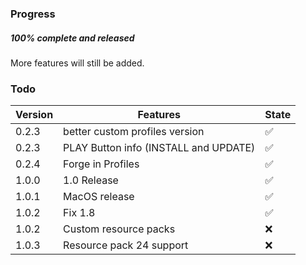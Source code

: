 ### Progress

##### 100% complete and released

More features will still be added.

### Todo

| Version | Features                                     | State |
| ------- | -------------------------------------------- | ----- |
|  0.2.3  | better custom profiles version               |  ✅  |
|  0.2.3  | PLAY Button info (INSTALL and UPDATE)        |  ✅  |
|  0.2.4  | Forge in Profiles                            |  ✅  |
|  1.0.0  | 1.0 Release                                  |  ✅  |
|  1.0.1  | MacOS release                                |  ✅  |
|  1.0.2  | Fix 1.8                                      |  ✅  |
|  1.0.2  | Custom resource packs                        |  ❌  |
|  1.0.3  | Resource pack 24 support                     |  ❌  |